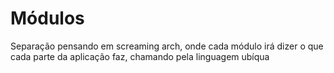 # Módulos

Separação pensando em screaming arch, onde cada módulo irá dizer
o que cada parte da aplicação faz, chamando pela linguagem ubíqua
